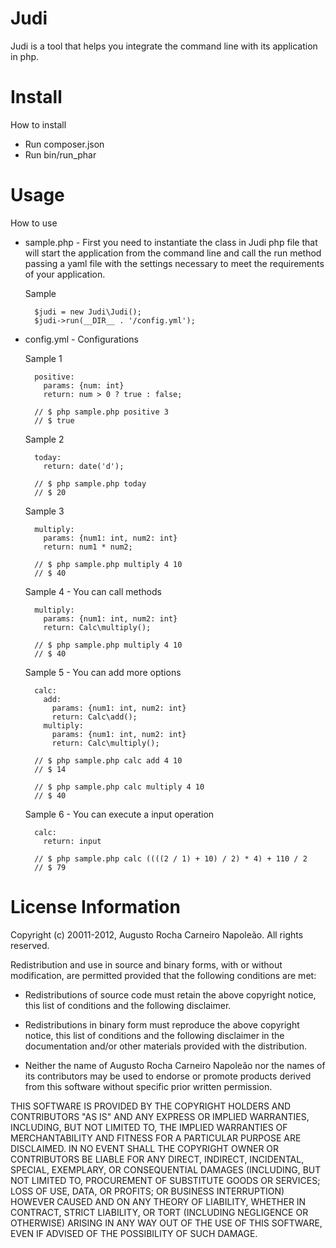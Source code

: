Judi
===================

Judi is a tool that helps you integrate the command line with its application in php.

Install
===================

How to install

* Run composer.json
* Run bin/run_phar

Usage
===================

How to use

* sample.php - First you need to instantiate the class in Judi php file that will start the application from the command line and call the run method passing a yaml file with the settings necessary to meet the requirements of your application.

    Sample

        $judi = new Judi\Judi();
        $judi->run(__DIR__ . '/config.yml');

* config.yml - Configurations

    Sample 1

        positive:
          params: {num: int}
          return: num > 0 ? true : false;

        // $ php sample.php positive 3
        // $ true

    Sample 2

        today:
          return: date('d');

        // $ php sample.php today
        // $ 20

    Sample 3

        multiply:
          params: {num1: int, num2: int}
          return: num1 * num2;

        // $ php sample.php multiply 4 10
        // $ 40

    Sample 4 - You can call methods

        multiply:
          params: {num1: int, num2: int}
          return: Calc\multiply();

        // $ php sample.php multiply 4 10
        // $ 40

    Sample 5 - You can add more options

        calc:
          add:
            params: {num1: int, num2: int}
            return: Calc\add();
          multiply:
            params: {num1: int, num2: int}
            return: Calc\multiply();

        // $ php sample.php calc add 4 10
        // $ 14

        // $ php sample.php calc multiply 4 10
        // $ 40

    Sample 6 - You can execute a input operation

        calc:
          return: input

        // $ php sample.php calc ((((2 / 1) + 10) / 2) * 4) + 110 / 2
        // $ 79

License Information
===================

Copyright (c) 20011-2012, Augusto Rocha Carneiro Napoleão.
All rights reserved.

Redistribution and use in source and binary forms, with or without modification,
are permitted provided that the following conditions are met:

* Redistributions of source code must retain the above copyright notice,
  this list of conditions and the following disclaimer.

* Redistributions in binary form must reproduce the above copyright notice,
  this list of conditions and the following disclaimer in the documentation
  and/or other materials provided with the distribution.

* Neither the name of Augusto Rocha Carneiro Napoleão nor the names of its
  contributors may be used to endorse or promote products derived from this
  software without specific prior written permission.

THIS SOFTWARE IS PROVIDED BY THE COPYRIGHT HOLDERS AND CONTRIBUTORS "AS IS" AND
ANY EXPRESS OR IMPLIED WARRANTIES, INCLUDING, BUT NOT LIMITED TO, THE IMPLIED
WARRANTIES OF MERCHANTABILITY AND FITNESS FOR A PARTICULAR PURPOSE ARE
DISCLAIMED. IN NO EVENT SHALL THE COPYRIGHT OWNER OR CONTRIBUTORS BE LIABLE FOR
ANY DIRECT, INDIRECT, INCIDENTAL, SPECIAL, EXEMPLARY, OR CONSEQUENTIAL DAMAGES
(INCLUDING, BUT NOT LIMITED TO, PROCUREMENT OF SUBSTITUTE GOODS OR SERVICES;
LOSS OF USE, DATA, OR PROFITS; OR BUSINESS INTERRUPTION) HOWEVER CAUSED AND ON
ANY THEORY OF LIABILITY, WHETHER IN CONTRACT, STRICT LIABILITY, OR TORT
(INCLUDING NEGLIGENCE OR OTHERWISE) ARISING IN ANY WAY OUT OF THE USE OF THIS
SOFTWARE, EVEN IF ADVISED OF THE POSSIBILITY OF SUCH DAMAGE.
